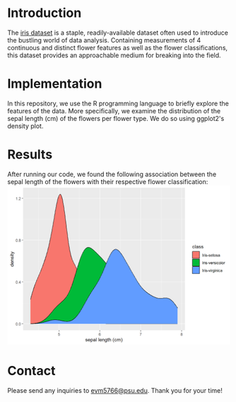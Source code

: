 # Introduction
 The [iris dataset](https://archive.ics.uci.edu/dataset/53/iris) is a staple, readily-available dataset often used to introduce the bustling world of data analysis. Containing measurements of 4 continuous and distinct flower features as well as the flower classifications, this dataset provides an approachable medium for breaking into the field.

# Implementation
 In this repository, we use the R programming language to briefly explore the features of the data. More specifically, we examine the distribution of the sepal length (cm) of the flowers per flower type. We do so using ggplot2's density plot.

# Results
 After running our code, we found the following association between the sepal length of the flowers with their respective flower classification:
 ![](image.png)

# Contact
 Please send any inquiries to [evm5766@psu.edu](mailto:evm5766@psu.edu). Thank you for your time!
